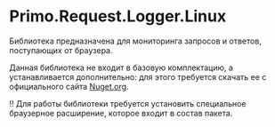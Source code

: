 # Primo.Request.Logger.Linux

Библиотека предназначена для мониторинга запросов и ответов, поступающих от браузера.

Данная библиотека не входит в базовую комплектацию, а устанавливается дополнительно: для этого требуется скачать ее c официального сайта [Nuget.org](https://www.nuget.org/packages?q=Primo.Request.Logger).

:bangbang: Для работы библиотеки требуется установить специальное браузерное расширение, которое входит в состав пакета.

